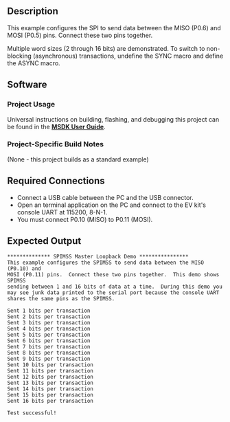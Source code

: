 ## Description

This example configures the SPI to send data between the MISO (P0.6) and
MOSI (P0.5) pins.  Connect these two pins together.

Multiple word sizes (2 through 16 bits) are demonstrated.  To switch to non-blocking (asynchronous) transactions, undefine the SYNC macro and define the ASYNC macro. 


## Software

### Project Usage

Universal instructions on building, flashing, and debugging this project can be found in the **[MSDK User Guide](https://analog-devices-msdk.github.io/msdk/USERGUIDE/)**.

### Project-Specific Build Notes

(None - this project builds as a standard example)

## Required Connections

-   Connect a USB cable between the PC and the USB connector.
-   Open an terminal application on the PC and connect to the EV kit's console UART at 115200, 8-N-1.
-   You must connect P0.10 (MISO) to P0.11 (MOSI).

## Expected Output

```
************** SPIMSS Master Loopback Demo ****************
This example configures the SPIMSS to send data between the MISO (P0.10) and
MOSI (P0.11) pins.  Connect these two pins together.  This demo shows SPIMSS
sending between 1 and 16 bits of data at a time.  During this demo you
may see junk data printed to the serial port because the console UART
shares the same pins as the SPIMSS.

Sent 1 bits per transaction
Sent 2 bits per transaction
Sent 3 bits per transaction
Sent 4 bits per transaction
Sent 5 bits per transaction
Sent 6 bits per transaction
Sent 7 bits per transaction
Sent 8 bits per transaction
Sent 9 bits per transaction
Sent 10 bits per transaction
Sent 11 bits per transaction
Sent 12 bits per transaction
Sent 13 bits per transaction
Sent 14 bits per transaction
Sent 15 bits per transaction
Sent 16 bits per transaction

Test successful!
```
